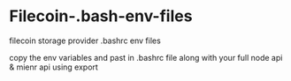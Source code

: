 # Filecoin-.bash-env-files
filecoin storage provider .bashrc env files

copy the env variables and past in .bashrc file along with your full node api & mienr api using export 

